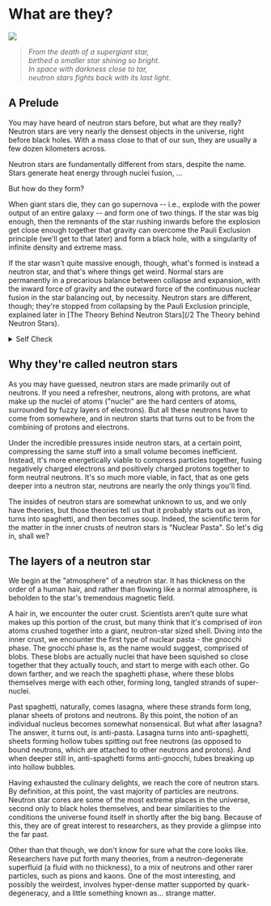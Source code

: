 # What are they?

<img src="https://d2kspx2x29brck.cloudfront.net/1200x675/filters:format(webp)/img/iea/y5wWkZZlwX/what-is-a-neutron-star-1.jpg"></img>

> *From the death of a supergiant star, <br>
> birthed a smaller star shining so bright.   <br>
> In space with darkness close to tar,    <br>
> neutron stars fights back with its last light.*

## A Prelude
You may have heard of neutron stars before, but what are they really?
Neutron stars are very nearly the densest objects in the universe, right before black holes.
With a mass close to that of our sun, they are usually a few dozen kilometers across.

Neutron stars are fundamentally different from stars, despite the name.
Stars generate heat energy through nuclei fusion, ...

But how do they form?

When giant stars die, they can go supernova -- i.e., explode with the power
output of an entire galaxy -- and form one of two things. If the star was big enough,
then the remnants of the star rushing inwards before the explosion get close enough
together that gravity can overcome the Pauli Exclusion principle (we'll get to that later)
and form a black hole, with a singularity of infinite density and extreme mass.

If the star wasn't quite massive enough, though, what's formed is instead a neutron
star, and that's where things get weird. Normal stars are permanently in a precarious balance between collapse and expansion, with the inward force of gravity and the outward force of the continuous nuclear fusion in the star balancing out, by necessity. Neutron stars are different, though; they're stopped from collapsing by the Pauli Exclusion principle, explained later in [The Theory Behind Neutron Stars](/2 The Theory behind Neutron Stars).

<!-- Quiz -->
<details>
<summary>Self Check</summary>

<span style='font-size: 3ch'> What is your favourite language? </span>
<div class='quiz'>
    <button class="quizBtn" name="Q1_right" onClick="markQ1.call(this)">HTML</button>
    <button class="quizBtn" name="Q1_wrong" onClick="markQ1.call(this)">CSS</button>
    <button class="quizBtn" name="Q1_wrong" onClick="markQ1.call(this)">Java</button>
    <hr>
    <div id='test'></div>
</div> 

<script>
var markQ1 = function(button) {   
	const right = document.getElementsByName("Q1_right")
    const wrong = document.getElementsByName("Q1_wrong")
    
    if (this.name == "Q1_wrong") this.classList.add("quizIncorrect")

    for (const btn of wrong) btn.disabled = true;
	for (const btn of right) {
        btn.classList.add("quizCorrect")
        btn.disabled = true;
    }

    document.getElementById("test").innerText = this.name == "Q1_wrong" ? "Incorrect! 😔" : "Correct! 🎉";
    document.getElementById("test").innerText += `
    Java is cancer, CSS is hard.
    Only HTML is easy and good.
    `;
}
</script>
</details>
<!-- /Quiz -->


## Why they're called neutron stars

As you may have guessed, neutron stars are made primarily out of neutrons. If you need a refresher, neutrons, along with protons, are what make up the nuclei of atoms ("nuclei" are the hard centers of atoms, surrounded by fuzzy layers of electrons). But all these neutrons have to come from somewhere, and in neutron starts that turns out to be from the combining of protons and electrons.

Under the incredible pressures inside neutron stars, at a certain point, compressing the same stuff into a small volume becomes inefficient. Instead, it's more energetically viable to compress particles together, fusing negatively charged electrons and positively charged protons together to form neutral neutrons. It's so much more viable, in fact, that as one gets deeper into a neutron star, neutrons are nearly the only things you'll find.

The insides of neutron stars are somewhat unknown to us, and we only have theories, but those theories tell us that it probably starts out as iron, turns into spaghetti, and then becomes soup. Indeed, the scientific term for the matter in the inner crusts of neutron stars is "Nuclear Pasta". So let's dig in, shall we?

## The layers of a neutron star

We begin at the "atmosphere" of a neutron star. It has thickness on the order of a human hair, and rather than flowing like a normal atmosphere, is beholden to the star's tremendous magnetic field.

A hair in, we encounter the outer crust. Scientists aren't quite sure what makes up this portion of the crust, but many think that it's comprised of iron atoms crushed together into a giant, neutron-star sized shell. Diving into the inner crust, we encounter the first type of nuclear pasta - the gnocchi phase. The gnocchi phase is, as the name would suggest, comprised of blobs. These blobs are actually nuclei that have been squished so close together that they actually touch, and start to merge with each other. Go down farther, and we reach the spaghetti phase, where these blobs themselves merge with each other, forming long, tangled strands of super-nuclei.

Past spaghetti, naturally, comes lasagna, where these strands form long, planar sheets of protons and neutrons. By this point, the notion of an individual nucleus becomes somewhat nonsensical. But what after lasagna? The answer, it turns out, is anti-pasta. Lasagna turns into anti-spaghetti, sheets forming hollow tubes spitting out free neutrons (as opposed to bound neutrons, which are attached to other neutrons and protons). And when deeper still in, anti-spaghetti forms anti-gnocchi, tubes breaking up into hollow bubbles.

Having exhausted the culinary delights, we reach the core of neutron stars. By definition, at this point, the vast majority of particles are neutrons. Neutron star cores are some of the most extreme places in the universe, second only to black holes themselves, and bear similarities to the conditions the universe found itself in shortly after the big bang. Because of this, they are of great interest to researchers, as they provide a glimpse into the far past.

Other than that though, we don't know for sure what the core looks like. Researchers have put forth many theories, from a neutron-degenerate superfluid (a fluid with no thickness), to a mix of neutrons and other rarer particles, such as pions and kaons. One of the most interesting, and possibly the weirdest, involves hyper-dense matter supported by quark-degeneracy, and a little something known as... strange matter.